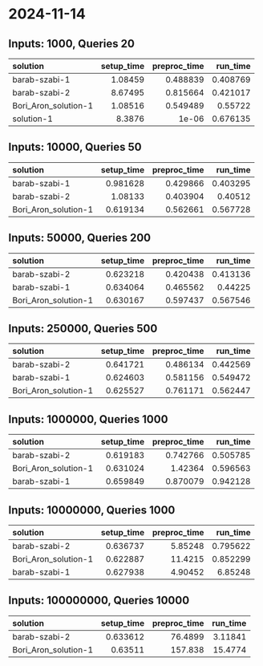 # 2024-11-14

## Inputs: 1000, Queries 20

| solution             |   setup_time |   preproc_time |   run_time |
|:---------------------|-------------:|---------------:|-----------:|
| barab-szabi-1        |      1.08459 |       0.488839 |   0.408769 |
| barab-szabi-2        |      8.67495 |       0.815664 |   0.421017 |
| Bori_Aron_solution-1 |      1.08516 |       0.549489 |   0.55722  |
| solution-1           |      8.3876  |       1e-06    |   0.676135 |

## Inputs: 10000, Queries 50

| solution             |   setup_time |   preproc_time |   run_time |
|:---------------------|-------------:|---------------:|-----------:|
| barab-szabi-1        |     0.981628 |       0.429866 |   0.403295 |
| barab-szabi-2        |     1.08133  |       0.403904 |   0.40512  |
| Bori_Aron_solution-1 |     0.619134 |       0.562661 |   0.567728 |

## Inputs: 50000, Queries 200

| solution             |   setup_time |   preproc_time |   run_time |
|:---------------------|-------------:|---------------:|-----------:|
| barab-szabi-2        |     0.623218 |       0.420438 |   0.413136 |
| barab-szabi-1        |     0.634064 |       0.465562 |   0.44225  |
| Bori_Aron_solution-1 |     0.630167 |       0.597437 |   0.567546 |

## Inputs: 250000, Queries 500

| solution             |   setup_time |   preproc_time |   run_time |
|:---------------------|-------------:|---------------:|-----------:|
| barab-szabi-2        |     0.641721 |       0.486134 |   0.442569 |
| barab-szabi-1        |     0.624603 |       0.581156 |   0.549472 |
| Bori_Aron_solution-1 |     0.625527 |       0.761171 |   0.562447 |

## Inputs: 1000000, Queries 1000

| solution             |   setup_time |   preproc_time |   run_time |
|:---------------------|-------------:|---------------:|-----------:|
| barab-szabi-2        |     0.619183 |       0.742766 |   0.505785 |
| Bori_Aron_solution-1 |     0.631024 |       1.42364  |   0.596563 |
| barab-szabi-1        |     0.659849 |       0.870079 |   0.942128 |

## Inputs: 10000000, Queries 1000

| solution             |   setup_time |   preproc_time |   run_time |
|:---------------------|-------------:|---------------:|-----------:|
| barab-szabi-2        |     0.636737 |        5.85248 |   0.795622 |
| Bori_Aron_solution-1 |     0.622887 |       11.4215  |   0.852299 |
| barab-szabi-1        |     0.627938 |        4.90452 |   6.85248  |

## Inputs: 100000000, Queries 10000

| solution             |   setup_time |   preproc_time |   run_time |
|:---------------------|-------------:|---------------:|-----------:|
| barab-szabi-2        |     0.633612 |        76.4899 |    3.11841 |
| Bori_Aron_solution-1 |     0.63511  |       157.838  |   15.4774  |